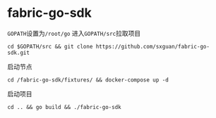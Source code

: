 # fabric-go-sdk

`GOPATH`设置为`/root/go`
进入`GOPATH/src`拉取项目

```
cd $GOPATH/src && git clone https://github.com/sxguan/fabric-go-sdk.git
```

启动节点

```
cd /fabric-go-sdk/fixtures/ && docker-compose up -d
```

启动项目

```
cd .. && go build && ./fabric-go-sdk
```


